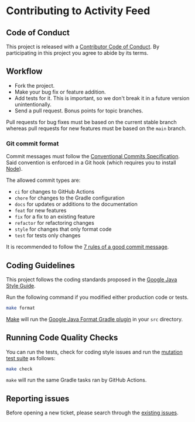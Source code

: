 # Contributing to Activity Feed

## Code of Conduct

This project is released with a [Contributor Code of Conduct](https://github.com/MontealegreLuis/activity-feed/blob/main/CODE-OF-CONDUCT.md).
By participating in this project you agree to abide by its terms.

## Workflow

* Fork the project.
* Make your bug fix or feature addition.
* Add tests for it. This is important, so we don't break it in a future version unintentionally.
* Send a pull request. Bonus points for topic branches.

Pull requests for bug fixes must be based on the current stable branch whereas pull requests for new features must be based on the `main` branch.

### Git commit format

Commit messages must follow the [Conventional Commits Specification](https://www.conventionalcommits.org/en/v1.0.0-beta.2/).
Said convention is enforced in a Git hook (which requires you to install [Node](https://nodejs.dev/learn/how-to-install-nodejs)).

The allowed commit types are:

- `ci` for changes to GitHub Actions
- `chore` for changes to the Gradle configuration
- `docs` for updates or additions to the documentation
- `feat` for new features
- `fix` for a fix to an existing feature
- `refactor` for refactoring changes
- `style` for changes that only format code
- `test` for tests only changes

It is recommended to follow the [7 rules of a good commit message](https://chris.beams.io/posts/git-commit/#seven-rules).

## Coding Guidelines

This project follows the coding standards proposed in the [Google Java Style Guide](https://google.github.io/styleguide/javaguide.html).

Run the following command if you modified either production code or tests.

```bash
make format
```

[Make](https://en.wikipedia.org/wiki/Make_(software)) will run the [Google Java Format Gradle plugin](https://github.com/sherter/google-java-format-gradle-plugin) in your `src` directory.

## Running Code Quality Checks

You can run the tests, check for coding style issues and run the [mutation test suite](https://pitest.org/) as follows:

```bash
make check
```

`make` will run the same Gradle tasks ran by GitHub Actions.

## Reporting issues

Before opening a new ticket, please search through the [existing issues](https://github.com/MontealegreLuis/activity-feed/issues).
